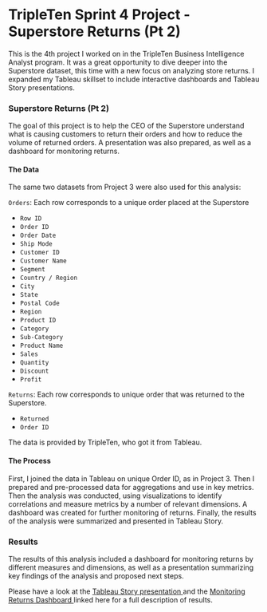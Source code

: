 # TripleTen Sprint 4 Project - Superstore Returns (Pt 2)

This is the 4th project I worked on in the TripleTen Business Intelligence Analyst program. It was a great opportunity to dive deeper into the Superstore dataset, this time with a new focus on analyzing store returns. I expanded my Tableau skillset to include interactive dashboards and Tableau Story presentations.

### Superstore Returns (Pt 2)

The goal of this project is to help the CEO of the Superstore understand what is causing customers to return their orders and how to reduce the volume of returned orders. A presentation was also prepared, as well as a dashboard for monitoring returns.

#### The Data

The same two datasets from Project 3 were also used for this analysis:

`Orders`: Each row corresponds to a unique order placed at the Superstore
- `Row ID` 
- `Order ID` 
- `Order Date` 
- `Ship Mode` 
- `Customer ID`   
- `Customer Name` 
- `Segment` 
- `Country / Region` 
- `City` 
- `State` 
- `Postal Code` 
- `Region`
- `Product ID` 
- `Category` 
- `Sub-Category` 
- `Product Name` 
- `Sales` 
- `Quantity` 
- `Discount` 
- `Profit` 


`Returns`: Each row corresponds to unique order that was returned to the Superstore.
- `Returned` 
- `Order ID` 

The data is provided by TripleTen, who got it from Tableau.

#### The Process

First, I joined the data in Tableau on unique Order ID, as in Project 3. Then I prepared and pre-processed data for aggregations and use in key metrics. Then the analysis was conducted, using visualizations to identify correlations and measure metrics by a number of relevant dimensions. A dashboard was created for further monitoring of returns. Finally, the results of the analysis were summarized and presented in Tableau Story.


### Results 

The results of this analysis included a dashboard for monitoring returns by different measures and dimensions, as well as a presentation summarizing key findings of the analysis and proposed next steps. 

Please have a look at the [Tableau Story presentation ](https://public.tableau.com/views/SuperstoreReturnsPt2/3_Presentation?:language=en-US&:sid=&:display_count=n&:origin=viz_share_link) and the [Monitoring Returns Dashboard ](https://public.tableau.com/views/MonitoringReturnsDashboard-SuperstoreReturnsPt2/2_MonitoringReturnsDashboard?:language=en-US&:sid=&:display_count=n&:origin=viz_share_link) linked here for a full description of results.
